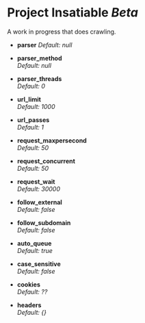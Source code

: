 # Project Insatiable _Beta_
A work in progress that does crawling. 

* **parser**
_Default: null_

* **parser_method**  
_Default: null_

* **parser_threads**  
_Default: 0_

* **url_limit**  
_Default: 1000_

* **url_passes**  
_Default: 1_

* **request_maxpersecond**  
_Default: 50_

* **request_concurrent**  
_Default: 50_

* **request_wait**  
_Default: 30000_

* **follow_external**  
_Default: false_

* **follow_subdomain**  
_Default: false_

* **auto_queue**  
_Default: true_

* **case_sensitive**  
_Default: false_

* **cookies**  
_Default: ??_

* **headers**  
_Default: {}_
